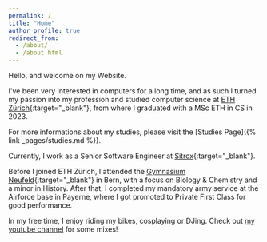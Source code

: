 ```yaml
---
permalink: /
title: "Home"
author_profile: true
redirect_from:
  - /about/
  - /about.html
---
```


Hello, and welcome on my Website.

I've been very interested in computers for a long time, and as such I turned my passion into my profession and studied computer science at [ETH Zürich](https://ethz.ch/en.html){:target="_blank"}, from where I graduated with a MSc ETH in CS in 2023.

For more informations about my studies, please visit the [Studies Page]({% link _pages/studies.md %}).

Currently, I work as a Senior Software Engineer at [Sitrox](https://www.sitrox.com/web/de/){:target="_blank"}.

Before I joined ETH Zürich, I attended the [Gymnasium Neufeld](https://gymneufeld.ch/){:target="_blank"} in Bern, with a focus on Biology & Chemistry and a minor in History. After that, I completed my mandatory army service at the Airforce base in Payerne, where I got promoted to Private First Class for good performance.

In my free time, I enjoy riding my bikes, cosplaying or DJing. Check out [my youtube channel](https://www.youtube.com/@djaccelerate7644) for some mixes!
